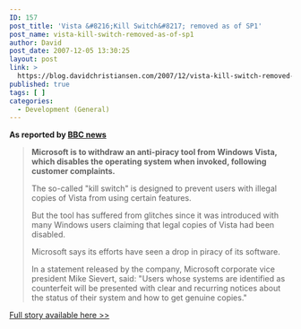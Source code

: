 ```yaml
---
ID: 157
post_title: 'Vista &#8216;Kill Switch&#8217; removed as of SP1'
post_name: vista-kill-switch-removed-as-of-sp1
author: David
post_date: 2007-12-05 13:30:25
layout: post
link: >
  https://blog.davidchristiansen.com/2007/12/vista-kill-switch-removed-as-of-sp1/
published: true
tags: [ ]
categories:
  - Development (General)
---
```

<p><b>As reported by <a href="http://news.bbc.co.uk/1/hi/technology/7126902.stm" target="_blank">BBC news</a></b></p>  <blockquote>   <p><b>Microsoft is to withdraw an anti-piracy tool from Windows Vista, which disables the operating system when invoked, following customer complaints.</b></p>    <p>The so-called "kill switch" is designed to prevent users with illegal copies of Vista from using certain features. </p>    <p>But the tool has suffered from glitches since it was introduced with many Windows users claiming that legal copies of Vista had been disabled. </p>    <p>Microsoft says its efforts have seen a drop in piracy of its software. </p>    <p>In a statement released by the company, Microsoft corporate vice president Mike Sievert, said: "Users whose systems are identified as counterfeit will be presented with clear and recurring notices about the status of their system and how to get genuine copies."</p> </blockquote>  <p><a href="http://news.bbc.co.uk/1/hi/technology/7126902.stm" target="_blank">Full story available here &gt;&gt;</a></p>